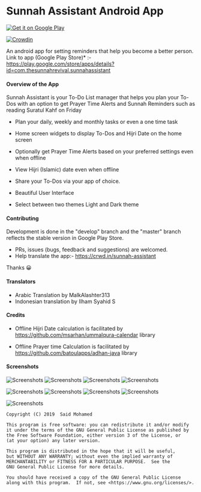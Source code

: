 # Sunnah Assistant Android App

<a href='https://play.google.com/store/apps/details?id=com.thesunnahrevival.sunnahassistant&pcampaignid=pcampaignidMKT-Other-global-all-co-prtnr-py-PartBadge-Mar2515-1'><img alt='Get it on Google Play' src='https://play.google.com/intl/en_us/badges/static/images/badges/en_badge_web_generic.png'/></a>

[![Crowdin](https://badges.crowdin.net/sunnah-assistant/localized.svg)](https://crowdin.com/project/sunnah-assistant)


An android app for setting reminders that help you become a better person.
Link to app (Google Play Store)* :- https://play.google.com/store/apps/details?id=com.thesunnahrevival.sunnahassistant

<h4>Overview of the App</h4>

Sunnah Assistant is your To-Do List manager that helps you plan your To-Dos with an option to get Prayer Time Alerts and Sunnah Reminders such as reading Suratul Kahf on Friday

- Plan your daily, weekly and monthly tasks or even a one time task

- Home screen widgets to display To-Dos and Hijri Date on the home screen

- Optionally get Prayer Time Alerts based on your preferred settings even when offline

- View Hijri (Islamic) date even when offline

- Share your To-Dos via your app of choice.

- Beautiful User Interface

- Select between two themes Light and Dark theme


<h4>Contributing</h4>

Development is done in the "develop" branch and the "master" branch reflects the stable version in Google Play Store.

- PRs, issues (bugs, feedback and suggestions) are welcomed.
- Help translate the app:- https://crwd.in/sunnah-assistant

Thanks 😀

<h4>Translators</h4>

- Arabic Translation by MalkAlashter313
- Indonesian translation by Ilham Syahid S

<h4>Credits</h4>

- Offline Hijri Date calculation is facilitated by https://github.com/msarhan/ummalqura-calendar library

- Offline Prayer time Calculation is facilitated by https://github.com/batoulapps/adhan-java library

<h4>Screenshots</h4>

![Screenshots](https://play-lh.googleusercontent.com/VuGPUYURUGpy83tvwxUGL43gMSOXV4ho1EBW3xTBLSiW8GArZx-_PcBv5NSzhxJh0uU=w720-h310)
![Screenshots](https://play-lh.googleusercontent.com/4Im0aP5PV4UY9kxpxQcMPSzJURvKnlC_tYQiYGRafjCpc30FfhSoa7t_GL7f075vTwLx=w720-h310) 
![Screenshots](https://play-lh.googleusercontent.com/Tg9vEOeuYLuQaBae3a9rLEFul_QEX1NoY_mNNciGJaB6m7mVFQpdB9xK18WE0w3wU-g=w720-h310) 
![Screenshots](https://play-lh.googleusercontent.com/_hQSafN7MBkbu66wlqP6sJsoqMM3g3B0IGDG3ODw3UpFnAoR_K5BjMr_Pn9RaDgGf8E=w720-h310)

![Screenshots](https://tioccitt.sirv.com/photo1681134640.jpeg?w=720&h=310) 
![Screenshots](https://play-lh.googleusercontent.com/PBMuxL6LSxLPAj1FDsaib6j0DL80rYmB0C6FjI0OJHwMkfkBdGTB4cFwzneYn_43J7w=w720-h310) 
![Screenshots](https://play-lh.googleusercontent.com/9xmbrxLZPhyyFQKZH08UWaUFXBG7UR26BVp0NIZk7fhUvlJrn-jrqhvPnJi3hmOlWoM=w720-h310) 
![Screenshots](https://play-lh.googleusercontent.com/tNVRVcJAkiBnyymnqPNVqO9ftvM6V-dzv5pg4fRsd_tjIkvLtQ6Ng2xw7r4XPTiJe34J=w720-h310) 

![Screenshots](https://play-lh.googleusercontent.com/PuLlrz6mJFiP679bUqbySP_KcoOuLOcivTezYktsErY60Vz4p2tY2gsXrY6ebwkSLCzi=w720-h310) 



    Copyright (C) 2019  Said Mohamed

    This program is free software: you can redistribute it and/or modify
    it under the terms of the GNU General Public License as published by
    the Free Software Foundation, either version 3 of the License, or
    (at your option) any later version.

    This program is distributed in the hope that it will be useful,
    but WITHOUT ANY WARRANTY; without even the implied warranty of
    MERCHANTABILITY or FITNESS FOR A PARTICULAR PURPOSE.  See the
    GNU General Public License for more details.

    You should have received a copy of the GNU General Public License
    along with this program.  If not, see <https://www.gnu.org/licenses/>.

